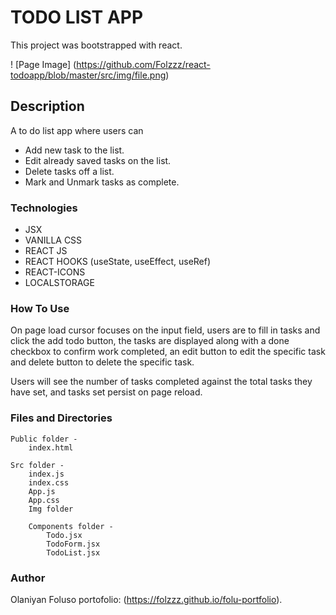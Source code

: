 # TODO LIST APP

This project was bootstrapped with react.

! [Page Image] (https://github.com/Folzzz/react-todoapp/blob/master/src/img/file.png)

## Description

A to do list app where users can 
- Add new task to the list.
- Edit already saved tasks on the list.
- Delete tasks off a list.
- Mark and Unmark tasks as complete.

### Technologies

- JSX
- VANILLA CSS
- REACT JS
- REACT HOOKS (useState, useEffect, useRef)
- REACT-ICONS
- LOCALSTORAGE

### How To Use

On page load cursor focuses on the input field, users are to fill in tasks and click the add todo button, the tasks are displayed along with a done checkbox to confirm work completed, an edit button to edit the specific task and delete button to delete the specific task.

Users will see the number of tasks completed against the total tasks they have set, and tasks set persist on page reload.

### Files and Directories

    Public folder - 
        index.html

    Src folder - 
        index.js
        index.css
        App.js
        App.css
        Img folder

        Components folder - 
            Todo.jsx
            TodoForm.jsx
            TodoList.jsx

### Author

Olaniyan Foluso  portofolio: (https://folzzz.github.io/folu-portfolio).
